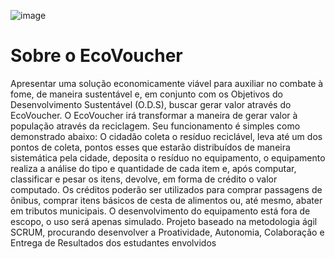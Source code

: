 ![image](https://github.com/Eng-FelipeA/EcoVoucher/assets/127235032/a8e02eb9-7a4b-4acc-94b8-a3a23d2bc90c)

# Sobre o EcoVoucher

Apresentar uma solução economicamente viável para auxiliar no combate à fome, de maneira sustentável e, em conjunto com os Objetivos do Desenvolvimento Sustentável (O.D.S), buscar gerar valor através do EcoVoucher.
O EcoVoucher irá transformar a maneira de gerar valor à população através da reciclagem. Seu funcionamento é simples como demonstrado abaixo:
O cidadão coleta o resíduo reciclável, leva até um dos pontos de coleta, pontos esses que estarão distribuídos de maneira sistemática pela cidade, deposita o resíduo no equipamento, o equipamento realiza a análise do tipo e quantidade de cada item e, após computar, classificar e pesar os itens, devolve, em forma de crédito o valor computado. Os créditos poderão ser utilizados para comprar passagens de ônibus, comprar itens básicos de cesta de alimentos ou, até mesmo, abater em tributos municipais.
O desenvolvimento do equipamento está fora de escopo, o uso será apenas simulado.
Projeto baseado na metodologia ágil SCRUM, procurando desenvolver a Proatividade, Autonomia, Colaboração e Entrega de Resultados dos estudantes envolvidos



